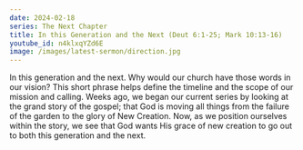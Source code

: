 ```yaml
---
date: 2024-02-18
series: The Next Chapter
title: In this Generation and the Next (Deut 6:1-25; Mark 10:13-16)
youtube_id: n4klxqYZd6E
image: /images/latest-sermon/direction.jpg
---
```

In this generation and the next. Why would our church have those words in our vision? This short phrase helps define the timeline and the scope of our mission and calling. Weeks ago, we began our current series by looking at the grand story of the gospel; that God is moving all things from the failure of the garden to the glory of New Creation. Now, as we position ourselves within the story, we see that God wants His grace of new creation to go out to both this generation and the next.
